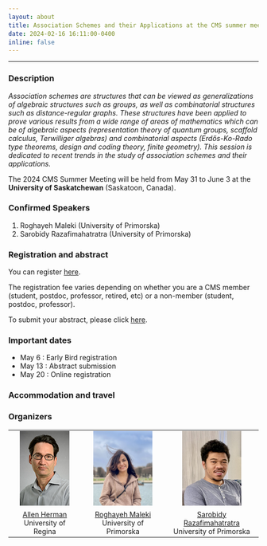```yaml
---
layout: about
title: Association Schemes and their Applications at the CMS summer meeting 2024
date: 2024-02-16 16:11:00-0400
inline: false
---
```


***

### Description

*Association schemes are structures that can be viewed as generalizations of algebraic structures such as groups, as well as combinatorial structures such as distance-regular graphs. These structures have been applied to prove various results from a wide range of areas of mathematics which can be of algebraic aspects (representation theory of quantum groups, scaffold calculus, Terwilliger algebras) and combinatorial aspects (Erdős-Ko-Rado type theorems, design and coding theory, finite geometry). This session is dedicated to recent trends in the study of association schemes and their applications.*

The 2024 CMS Summer Meeting will be held from May 31 to June 3  at the **University of Saskatchewan** (Saskatoon, Canada). 

### Confirmed Speakers
   1. Roghayeh Maleki (University of Primorska)
   2. Sarobidy Razafimahatratra (University of Primorska)

### Registration and abstract

You can register [here](https://summer24.cms.math.ca/registration). 

The registration fee varies depending on whether you are a CMS member (student, postdoc, professor, retired, etc) or a non-member (student, postdoc, professor).

To submit your abstract, please click [here](https://www2.cms.math.ca/Events/summer24/abs/Create/). 

### Important dates

   * May 6 : Early Bird registration
   * May 13 : Abstract submission
   * May 20 : Online registration


### Accommodation and travel 

<!-- 1. *Staybridge Suites* (1838 College Drive East, Bldg #1, Saskatoon, SK S7N 2Z8)

    **Rate: 150 CAD**

    WIFI included & Breakfast included.

    You can book by clicking [here](https://www.ihg.com/staybridge/hotels/us/en/find-hotels/select-roomrate?fromRedirect=true&qSrt=sBR&qIta=99801505&icdv=99801505&qSlH=YXESB&qCiD=30&qCiMy=042024&qCoD=04&qCoMy=052024&qGrpCd=CMS&qAAR=6CBARC&qRtP=6CBARC&setPMCookies=true&qSHBrC=SB&qDest=1838%20College%20Drive%20East,%20Bldg%231,%20Saskatoon,%20SK,%20CA&srb_u=1&qChAge=&qRmFltr=)

[//]: <>  2. *University Residence – Voyageur Place* (Athabasca Hall - Voyageur Place Dormitories - 91 Campus Drive)

      **Rate:**

      * *Double dorm:* 54.99 CAD/bed/night (includes breakfast)
      * *Single dorm:* 63.99 CAD/bed/night (includes breakfast)  
      * *Registration Fee:* 15.00 CAD per guest 
      * The above rates are subject to **5% GST and 6% PST**

      You can find more details on how to book by clicking [here](https://usask.starrezhousing.com/StarRezPortalXConference/83E19556/21/223/Register-Register?UrlToken=ADC9415E&ReturnUrl=%2FStarRezPortalXConference%2F30F729D7%2F23%2F229%2FBooking_-Group_Selector%3FUrlToken%3DF5A20F8D). You can also read the official CMS instructions [here.](https://summer24.cms.math.ca/accomodation-and-travel)
[//]: <>  3. *By air to YXE*

      *Air Canada is offering special discounts to delegates attending the CMS Summer Meeting for travel to and from Saskatoon, SK between Friday, May 24, 2024 and Monday, June 10, 2024.*

      *This a promotion code for the meeting. To book a flight with your promotion code, access aircanada.com and enter your promotion code in the Promotion Code Box.  Enter the **Promotion Code PQDMHQB1** during booking to receive the discount. If it is not entered or entered incorrectly, the discounts will not be applied to the booking. Ticketing agencies/airlines must record the code on the delegate’s ticket.*

      *Discounts: 10% discount on eligible fares. For North America' 5% applies on standard fares, 10% on flex fares & higher. For International Travel' 10% on standard fares & higher.*

You can read the official CMS instructions [here](https://summer24.cms.math.ca/accomodation-and-travel) for more details.-->

### Organizers
<table style="width:100%">
<tr>
   <td style="text-align:center"><img src="/assets/img/herman_a.jpg" height="150"></td>
   <td style="text-align:center"><img src="/assets/img/mitra4.jpg" height="150"></td>
   <td style="text-align:center"><img src="/assets/img/fig23.jpg" height="150"></td>
</tr>
<tr>
   <td style="text-align:center"><a href="https://uregina.ca/~hermana/">Allen Herman</a> <br> University of Regina</td>
   <td style="text-align:center"><a href="https://roghayehmaleki.github.io/">Roghayeh Maleki</a> <br> University of Primorska</td>
   <td style="text-align:center"><a href="https://sarobidyraz.com/">Sarobidy Razafimahatratra</a> <br> University of Primorska</td>
   
</tr>

</table>

